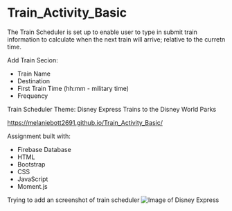 # Train_Activity_Basic

The Train Scheduler is set up to enable user to type in submit train information to calculate when the next train will arrive; relative to the curretn time.

Add Train Secion:

- Train Name
- Destination
- First Train Time (hh:mm - military time)
- Frequency

Train Scheduler Theme:
Disney Express
Trains to the Disney World Parks

https://melaniebott2691.github.io/Train_Activity_Basic/

Assignment built with:

- Firebase Database
- HTML
- Bootstrap
- CSS
- JavaScript
- Moment.js



Trying to add an screenshot of train scheduler
![Image of Disney Express](DisneyExpress.png)
